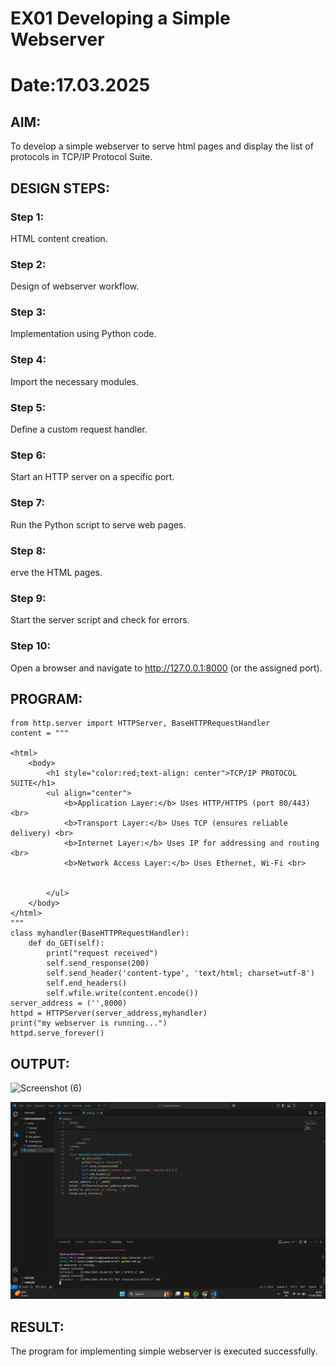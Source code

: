 # EX01 Developing a Simple Webserver
# Date:17.03.2025

## AIM:
To develop a simple webserver to serve html pages and display the list of protocols in TCP/IP Protocol Suite.

## DESIGN STEPS:
### Step 1: 
HTML content creation.

### Step 2:
Design of webserver workflow.

### Step 3:
Implementation using Python code.

### Step 4:
Import the necessary modules.

### Step 5:
Define a custom request handler.

### Step 6:
Start an HTTP server on a specific port.

### Step 7:
Run the Python script to serve web pages.

### Step 8:
erve the HTML pages.

### Step 9:
Start the server script and check for errors.

### Step 10:
Open a browser and navigate to http://127.0.0.1:8000 (or the assigned port).

## PROGRAM:
```
from http.server import HTTPServer, BaseHTTPRequestHandler
content = """

<html>
    <body>
        <h1 style="color:red;text-align: center">TCP/IP PROTOCOL SUITE</h1>
        <ul align="center">
            <b>Application Layer:</b> Uses HTTP/HTTPS (port 80/443) <br>
            <b>Transport Layer:</b>	Uses TCP (ensures reliable delivery) <br>
            <b>Internet Layer:</b> Uses IP for addressing and routing <br>
            <b>Network Access Layer:</b> Uses Ethernet, Wi-Fi <br>
            

        </ul>
    </body>
</html>
"""
class myhandler(BaseHTTPRequestHandler):
    def do_GET(self):
        print("request received")
        self.send_response(200)
        self.send_header('content-type', 'text/html; charset=utf-8')
        self.end_headers()
        self.wfile.write(content.encode())
server_address = ('',8000)
httpd = HTTPServer(server_address,myhandler)
print("my webserver is running...")
httpd.serve_forever()
```
## OUTPUT:
![Screenshot (6)](https://github.com/user-attachments/assets/cb311d5d-bf57-4e41-b4c7-d8d3bcb054d0)

![alt text](<Screenshot (5).png>)

## RESULT:
The program for implementing simple webserver is executed successfully.
